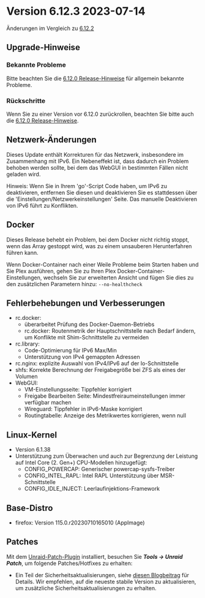 # Version 6.12.3 2023-07-14

Änderungen im Vergleich zu [6.12.2](6.12.2.md)

## Upgrade-Hinweise

### Bekannte Probleme

Bitte beachten Sie die [6.12.0 Release-Hinweise](6.12.0.md#known-issues) für allgemein bekannte Probleme.

### Rückschritte

Wenn Sie zu einer Version vor 6.12.0 zurückrollen, beachten Sie bitte auch die [6.12.0 Release-Hinweise](6.12.0.md#rolling-back).

## Netzwerk-Änderungen

Dieses Update enthält Korrekturen für das Netzwerk, insbesondere im Zusammenhang mit IPv6. Ein Nebeneffekt ist, dass dadurch ein Problem behoben werden sollte, bei dem das WebGUI in bestimmten Fällen nicht geladen wird.

Hinweis: Wenn Sie in Ihrem 'go'-Script Code haben, um IPv6 zu deaktivieren, entfernen Sie diesen und deaktivieren Sie es stattdessen über die 'Einstellungen/Netzwerkeinstellungen'
Seite. Das manuelle Deaktivieren von IPv6 führt zu Konflikten.

## Docker

Dieses Release behebt ein Problem, bei dem Docker nicht richtig stoppt, wenn das Array gestoppt wird, was zu einem unsauberen Herunterfahren führen kann.

Wenn Docker-Container nach einer Weile Probleme beim Starten haben und Sie Plex ausführen, gehen Sie zu Ihren Plex Docker-Container-Einstellungen, wechseln Sie zur erweiterten Ansicht und fügen Sie dies zu den zusätzlichen Parametern hinzu: `--no-healthcheck`

## Fehlerbehebungen und Verbesserungen

- rc.docker:
  - überarbeitet Prüfung des Docker-Daemon-Betriebs
  - rc.docker: Routenmetrik der Hauptschnittstelle nach Bedarf ändern, um Konflikte mit Shim-Schnittstelle zu vermeiden
- rc.library:
  - Code-Optimierung für IPv6 Max/Min
  - Unterstützung von IPv4 gemappten Adressen
- rc.nginx: explizite Auswahl von IPv4/IPv6 auf der lo-Schnittstelle
- shfs: Korrekte Berechnung der Freigabegröße bei ZFS als eines der Volumen
- WebGUI:
  - VM-Einstellungsseite: Tippfehler korrigiert
  - Freigabe Bearbeiten Seite: Mindestfreiraumeinstellungen immer verfügbar machen
  - Wireguard: Tippfehler in IPv6-Maske korrigiert
  - Routingtabelle: Anzeige des Metrikwertes korrigieren, wenn null

## Linux-Kernel

- Version 6.1.38
- Unterstützung zum Überwachen und auch zur Begrenzung der Leistung auf Intel Core (2. Gen+) CPU-Modellen hinzugefügt:
  - CONFIG\_POWERCAP: Generischer powercap-sysfs-Treiber
  - CONFIG\_INTEL\_RAPL: Intel RAPL Unterstützung über MSR-Schnittstelle
  - CONFIG\_IDLE\_INJECT: Leerlaufinjektions-Framework

## Base-Distro

- firefox: Version 115.0.r20230710165010 (AppImage)

## Patches

Mit dem [Unraid-Patch-Plugin](https://forums.unraid.net/topic/185560-unraid-patch-plugin/) installiert, besuchen Sie _**Tools → Unraid Patch**_, um folgende Patches/Hotfixes zu erhalten:

- Ein Teil der Sicherheitsaktualisierungen, siehe [diesen Blogbeitrag](https://unraid.net/blog/cvd) für Details. Wir empfehlen, auf die neueste stabile Version zu aktualisieren, um zusätzliche Sicherheitsaktualisierungen zu erhalten.
